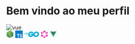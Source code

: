 # Bem vindo ao meu perfil
<picture>
<div>
<img height="180em" alt="vue" src="https://github-readme-stats.vercel.app/api?username=kaduhod&show_icons=true&theme=dark">
</div>

<div width="100%">
<img height="20" alt="nodejs" src="https://raw.githubusercontent.com/github/explore/80688e429a7d4ef2fca1e82350fe8e3517d3494d/topics/nodejs/nodejs.png">
<img height="20" alt="typescript" src="https://raw.githubusercontent.com/github/explore/80688e429a7d4ef2fca1e82350fe8e3517d3494d/topics/typescript/typescript.png">
<img height="20" alt="nodejs" src="go.png">
<img height="20" alt="golang" src="https://raw.githubusercontent.com/github/explore/5c058a388828bb5fde0bcafd4bc867b5bb3f26f3/topics/graphql/graphql.png">
<img height="20" alt="vue" src="vue.png">
</div>


